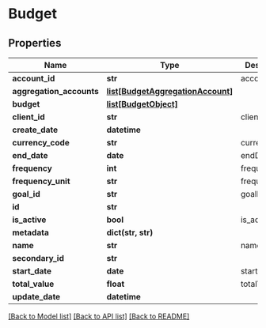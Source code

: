 # Budget

## Properties
Name | Type | Description | Notes
------------ | ------------- | ------------- | -------------
**account_id** | **str** | accountId | [optional] 
**aggregation_accounts** | [**list[BudgetAggregationAccount]**](BudgetAggregationAccount.md) |  | [optional] 
**budget** | [**list[BudgetObject]**](BudgetObject.md) |  | [optional] 
**client_id** | **str** | clientId | 
**create_date** | **datetime** |  | [optional] 
**currency_code** | **str** | currencyCode | 
**end_date** | **date** | endDate | [optional] 
**frequency** | **int** | frequency | [optional] 
**frequency_unit** | **str** | frequencyUnit | 
**goal_id** | **str** | goalId | [optional] 
**id** | **str** |  | [optional] 
**is_active** | **bool** | is_active | [optional] 
**metadata** | **dict(str, str)** |  | [optional] 
**name** | **str** | name | 
**secondary_id** | **str** |  | [optional] 
**start_date** | **date** | startDate | [optional] 
**total_value** | **float** | totalValue | [optional] 
**update_date** | **datetime** |  | [optional] 

[[Back to Model list]](../README.md#documentation-for-models) [[Back to API list]](../README.md#documentation-for-api-endpoints) [[Back to README]](../README.md)


